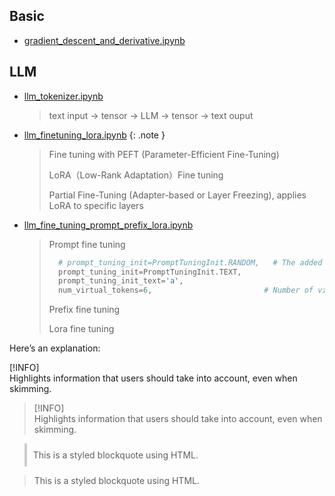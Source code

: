 ## Basic 

* [gradient_descent_and_derivative.ipynb](https://colab.research.google.com/drive/18IfySN0wKFizTiFYf9g0TGxjBFytah_z)

##  LLM

* [llm_tokenizer.ipynb](https://colab.research.google.com/drive/1YXoxLfQ5CXiB0GivAuoe0RR1TVh-Yabe)
  > text input -> tensor -> LLM -> tensor -> text ouput 

* [llm_finetuning_lora.ipynb](https://colab.research.google.com/drive/1Eb8Ry7W3P2XBwhYWltg50z_aLaja2vYb)
  {: .note }
  > Fine tuning with PEFT (Parameter-Efficient Fine-Tuning)
  > 
  > LoRA（Low-Rank Adaptation）Fine tuning
  > 
  > Partial Fine-Tuning (Adapter-based or Layer Freezing), applies LoRA to specific layers 

* [llm_fine_tuning_prompt_prefix_lora.ipynb](https://colab.research.google.com/drive/17UxHuZR7-4CKXqidlhpJEAN6bVG2awGp#scrollTo=OwoxB86g1Frp)

  > Prompt fine tuning
  > ```python
  >   # prompt_tuning_init=PromptTuningInit.RANDOM,   # The added virtual tokens are initializad with random numbers or text
  >   prompt_tuning_init=PromptTuningInit.TEXT,
  >   prompt_tuning_init_text='a',
  >   num_virtual_tokens=6,                         # Number of virtual tokens to be prepend and trained.
  > ```
  > Prefix fine tuning
  >
  > Lora fine tuning


Here’s an explanation:


[!INFO]  
Highlights information that users should take into account, even when skimming.


> [!INFO]  
> Highlights information that users should take into account, even when skimming.


<blockquote style="border-left: 4px solid #ccc; padding: 10px;">
  This is a styled blockquote using HTML.
</blockquote>


<blockquote>
  This is a styled blockquote using HTML.
</blockquote>
